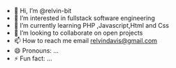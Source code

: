 - 👋 Hi, I’m @relvin-bit
- 👀 I’m interested in fullstack software engineering
- 🌱 I’m currently learning PHP ,Javascript,Html and Css
- 💞️ I’m looking to collaborate on open projects
- 📫 How to reach me email relvindavis@gmail.com
- 😄 Pronouns: ...
- ⚡ Fun fact: ...

<!---
relvin-bit/relvin-bit is a ✨ special ✨ repository because its `README.md` (this file) appears on your GitHub profile.
You can click the Preview link to take a look at your changes.
--->

